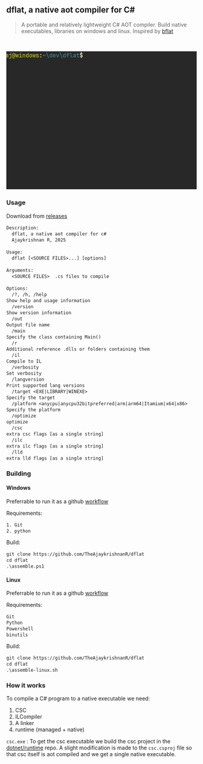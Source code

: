 ## dflat, a native aot compiler for C#

> A portable and relatively lightweight C# AOT compiler. Build native executables, libraries on windows and linux. Inspired by  [bflat](https://github.com/bflattened/bflat)

<br/>
<p align="center">
    <img src="https://github.com/TheAjaykrishnanR/dflat/blob/master/imgs/WindowsTerminal_IMA1T6cL6n.gif"/>
</p>

### Usage

Download from [releases](https://github.com/TheAjaykrishnanR/dflat/releases/tag/dflat-3-1)

```
Description:
  dflat, a native aot compiler for c#
  Ajaykrishnan R, 2025

Usage:
  dflat [<SOURCE FILES>...] [options]

Arguments:
  <SOURCE FILES>  .cs files to compile

Options:
  /?, /h, /help                                                      Show help and usage information
  /version                                                           Show version information
  /out                                                               Output file name
  /main                                                              Specify the class containing Main()
  /r                                                                 Additional reference .dlls or folders containing them
  /il                                                                Compile to IL
  /verbosity                                                         Set verbosity
  /langversion                                                       Print supported lang versions
  /target <EXE|LIBRARY|WINEXE>                                       Specify the target
  /platform <anycpu|anycpu32bitpreferred|arm|arm64|Itamium|x64|x86>  Specify the platform
  /optimize                                                          optimize
  /csc                                                               extra csc flags [as a single string]
  /ilc                                                               extra ilc flags [as a single string]
  /lld                                                               extra lld flags [as a single string]
```

### Building

#### Windows

Preferrable to run it as a github [workflow](https://github.com/TheAjaykrishnanR/dflat/blob/master/.github/workflows/build_dflat.yaml)

Requirements:

```
1. Git
2. python
```

Build:

```
git clone https://github.com/TheAjaykrishnanR/dflat
cd dflat
.\assemble.ps1
```

#### Linux

Preferrable to run it as a github [workflow](https://github.com/TheAjaykrishnanR/dflat/blob/master/.github/workflows/build_dflat_linux.yaml)

Requirements:

```
Git
Python
Powershell
binutils
```

Build:

```
git clone https://github.com/TheAjaykrishnanR/dflat
cd dflat
.\assemble-linux.sh
```

### How it works

To compile a C# program to a native executable we need:

1. CSC
2. ILCompiler
3. A linker
4. runtime (managed + native)

`csc.exe` : To get the csc executable we build the csc project in the [dotnet/runtime](https://github.com/dotnet/runtime) repo.
A slight modification is made to the `csc.csproj` file so that csc itself is aot compiled and we get a single native executable.



